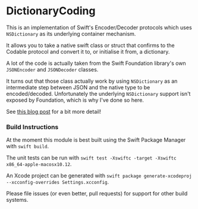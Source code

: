 # DictionaryCoding

This is an implementation of Swift's Encoder/Decoder protocols which uses `NSDictionary` as its underlying container mechanism.

It allows you to take a native swift class or struct that confirms to the Codable protocol and convert it to, or initialise it from, a dictionary.

A lot of the code is actually taken from the Swift Foundation library's own `JSONEncoder` and `JSONDecoder` classes.

It turns out that those class actually work by using `NSDictionary` as an intermediate step between JSON and the native type to be encoded/decoded. Unfortunately the underlying `NSDictionary` support isn't exposed by Foundation, which is why I've done so here.

See [this blog post](http://elegantchaos.com/2018/02/21/decoding-dictionaries-in-swift.html) for a bit more detail!

### Build Instructions

At the moment this module is best built using the Swift Package Manager with `swift build`.

The unit tests can be run with `swift test -Xswiftc -target -Xswiftc x86_64-apple-macosx10.12`.

An Xcode project can be generated with `swift package generate-xcodeproj --xcconfig-overrides Settings.xcconfig`.

Please file issues (or even better, pull requests) for support for other build systems. 
